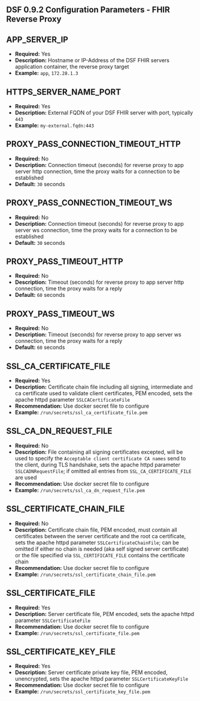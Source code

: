 ##  DSF 0.9.2 Configuration Parameters - FHIR Reverse Proxy


## APP_SERVER_IP
- **Required:** Yes  
- **Description:** Hostname or IP-Address of the DSF FHIR servers application container, the reverse proxy target
- **Example:** `app`, `172.28.1.3`  


## HTTPS_SERVER_NAME_PORT
- **Required:** Yes  
- **Description:** External FQDN of your DSF FHIR server with port, typically `443`
- **Example:** `my-external.fqdn:443`  


## PROXY_PASS_CONNECTION_TIMEOUT_HTTP
- **Required:** No  
- **Description:** Connection timeout (seconds) for reverse proxy to app server http connection, time the proxy waits for a connection to be established
- **Default:** `30` seconds  


## PROXY_PASS_CONNECTION_TIMEOUT_WS
- **Required:** No  
- **Description:** Connection timeout (seconds) for reverse proxy to app server ws connection, time the proxy waits for a connection to be established
- **Default:** `30` seconds


## PROXY_PASS_TIMEOUT_HTTP
- **Required:** No  
- **Description:** Timeout (seconds) for reverse proxy to app server http connection, time the proxy waits for a reply
- **Default:** `60` seconds  


## PROXY_PASS_TIMEOUT_WS
- **Required:** No  
- **Description:** Timeout (seconds) for reverse proxy to app server ws connection, time the proxy waits for a reply
- **Default:** `60` seconds  


## SSL_CA_CERTIFICATE_FILE
- **Required:** Yes  
- **Description:** Certificate chain file including all signing, intermediate and ca certificate used to validate client certificates, PEM encoded, sets the apache httpd parameter `SSLCACertificateFile`  
- **Recommendation:** Use docker secret file to configure
- **Example:** `/run/secrets/ssl_ca_certificate_file.pem`


## SSL_CA_DN_REQUEST_FILE
- **Required:** No  
- **Description:** File containing all signing certificates excepted, will be used to specify the `Acceptable client certificate CA names` send to the client, during TLS handshake, sets the apache httpd parameter `SSLCADNRequestFile`; if omitted all entries from `SSL_CA_CERTIFICATE_FILE` are used  
- **Recommendation:** Use docker secret file to configure
- **Example:** `/run/secrets/ssl_ca_dn_request_file.pem`


## SSL_CERTIFICATE_CHAIN_FILE
- **Required:** No  
- **Description:** Certificate chain file, PEM encoded, must contain all certificates between the server certificate and the root ca certificate, sets the apache httpd parameter `SSLCertificateChainFile`; can be omitted if either no chain is needed (aka self signed server certificate) or the file specified via `SSL_CERTIFICATE_FILE` contains the certificate chain
- **Recommendation:** Use docker secret file to configure
- **Example:** `/run/secrets/ssl_certificate_chain_file.pem`


## SSL_CERTIFICATE_FILE
- **Required:** Yes  
- **Description:** Server certificate file, PEM encoded, sets the apache httpd parameter `SSLCertificateFile`  
- **Recommendation:** Use docker secret file to configure
- **Example:** `/run/secrets/ssl_certificate_file.pem`


## SSL_CERTIFICATE_KEY_FILE
- **Required:** Yes  
- **Description:** Server certificate private key file, PEM encoded, unencrypted, sets the apache httpd parameter `SSLCertificateKeyFile`  
- **Recommendation:** Use docker secret file to configure
- **Example:** `/run/secrets/ssl_certificate_key_file.pem`
